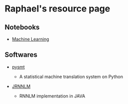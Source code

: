 Raphael's resource page
===

Notebooks
---
- [Machine Learning](/MachineLearning.md)


Softwares
---
- [pysmt](/pysmt.md)
  - A statistical machine translation system on Python

- [JRNNLM](/jrnnlm.md)
  - RNNLM implementation in JAVA
